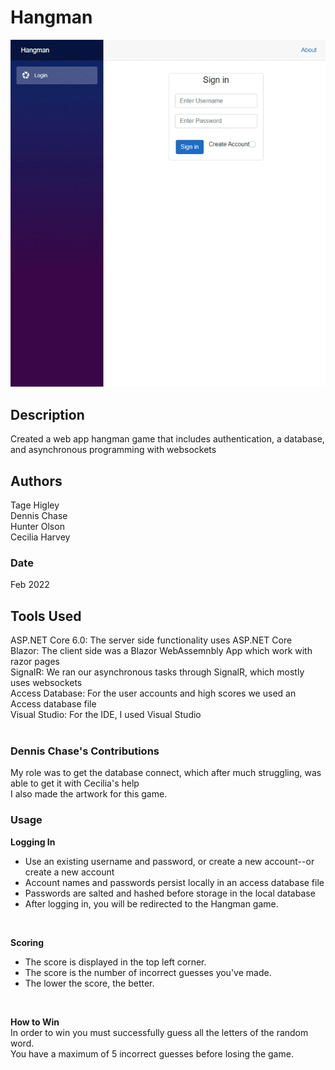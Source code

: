 # Hangman
![Hangman GIF](Screenshots/Hangman.gif)
<br>

## Description
Created a web app hangman game that includes authentication, a database, and asynchronous programming with websockets
<br>

## Authors
Tage Higley <br>
Dennis Chase <br>
Hunter Olson <br>
Cecilia Harvey <br>

### Date
Feb 2022
<br>

## Tools Used
ASP.NET Core 6.0: The server side functionality uses ASP.NET Core  <br>
Blazor: The client side was a Blazor WebAssemnbly App which work with razor pages <br>
SignalR: We ran our asynchronous tasks through SignalR, which mostly uses websockets <br>
Access Database: For the user accounts and high scores we used an Access database file  <br>
Visual Studio: For the IDE, I used Visual Studio <br>
<br>

### Dennis Chase's Contributions
My role was to get the database connect, which after much struggling, was able to get it with Cecilia's help <br>
I also made the artwork for this game. <br>

### Usage
**Logging In**
- Use an existing username and password, or create a new account--or create a new account 
- Account names and passwords persist locally in an access database file
- Passwords are salted and hashed before storage in the local database
- After logging in, you will be redirected to the Hangman game. 
<br>

**Scoring**
- The score is displayed in the top left corner. 
- The score is the number of incorrect guesses you've made. 
- The lower the score, the better. 
<br>

**How to Win**<br>
In order to win you must successfully guess all the letters of the random word. <br>
You have a maximum of 5 incorrect guesses before losing the game. 
<br>

